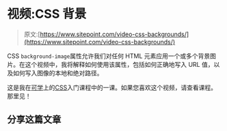 # 视频:CSS 背景

> 原文:[https://www.sitepoint.com/video-css-backgrounds/](https://www.sitepoint.com/video-css-backgrounds/)

CSS `background-image`属性允许我们对任何 HTML 元素应用一个或多个背景图片。在这个视频中，我将解释如何使用该属性，包括如何正确地写入 URL 值，以及如何写入图像的本地和绝对路径。

这是我在[可学](https://learnable.com)上的[CSS](https://learnable.com/courses/getting-started-with-css-2903)入门课程中的一课。如果您喜欢这个视频，请查看课程。那里见！

## 分享这篇文章